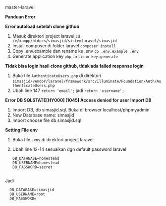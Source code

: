 master-laravel

**Panduan Error**

**Error autoload setelah clone github**
1.	Masuk direktori project laravel 
`cd /e/xampp/htdocs/simasjid/sistemlaravel/simasjid`
2.	Install composer di folder laravel 
`composer install`
3.	Copy .env.example dan rename ke .env
`cp .env.example .env`
4.	Generate application key
`php artisan key:generate`

**Tidak bisa login hasil clone github, tidak ada failed response login**
1.	Buka file `AuthenticateUsers.php` di direktori
`simasjid/vendor/laravel/framework/src/Illuminate/Foundation/Auth/AuthenticateUsers.php`
2.	Ubah line 147 
`return 'email';`
jadi 
`return 'username';`

**Error DB SQLSTATE[HY000] [1045] Access denied for user**
**Import DB**
1.	Import DB, db simasjid.sql. Buka di browser localhost/phpmyadmin
2.	New Database name: simasjid
3.	Import choose file db simasjid.sql

**Setting File env**
1.	Buka file `.env` di direktori project laravel
2.	Ubah line 12-14 sesuaikan dgn default password laravel
    
    ```
    DB_DATABASE=homestead
    DB_USERNAME=homestead
    DB_PASSWORD=secret
    
    
Jadi

  ```
    DB_DATABASE=simasjid
    DB_USERNAME=root
    DB_PASSWORD=
    

